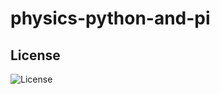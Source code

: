 # physics-python-and-pi

## License
![License](https://img.shields.io/badge/License-MIT-yellow.svg)
